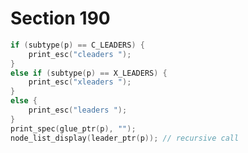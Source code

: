 # Section 190

```c << Display leaders |p| >>
if (subtype(p) == C_LEADERS) {
    print_esc("cleaders ");
}
else if (subtype(p) == X_LEADERS) {
    print_esc("xleaders ");
}
else {
    print_esc("leaders ");
}
print_spec(glue_ptr(p), "");
node_list_display(leader_ptr(p)); // recursive call
```
